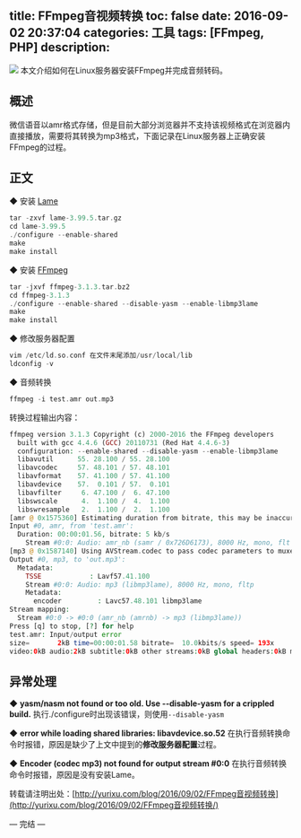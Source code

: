 title: FFmpeg音视频转换
toc: false
date: 2016-09-02 20:37:04
categories: 工具
tags: [FFmpeg, PHP]
description:
---

![](http://7xrc03.com1.z0.glb.clouddn.com/201609/FFmpeg/FFmpeg.png)
本文介绍如何在Linux服务器安装FFmpeg并完成音频转码。
<!--more-->

## 概述
微信语音以amr格式存储，但是目前大部分浏览器并不支持该视频格式在浏览器内直接播放，需要将其转换为mp3格式，下面记录在Linux服务器上正确安装FFmpeg的过程。

## 正文
◆ 安装 [Lame](http://lame.sourceforge.net/download.php)
```php
tar -zxvf lame-3.99.5.tar.gz
cd lame-3.99.5
./configure --enable-shared
make
make install
```
◆ 安装 [FFmpeg](https://ffmpeg.org/download.html)
```php
tar -jxvf ffmpeg-3.1.3.tar.bz2
cd ffmpeg-3.1.3
./configure --enable-shared --disable-yasm --enable-libmp3lame
make
make install
```
◆ 修改服务器配置
```php
vim /etc/ld.so.conf 在文件末尾添加/usr/local/lib
ldconfig -v
```
◆ 音频转换
```php
ffmpeg -i test.amr out.mp3
```
转换过程输出内容：
```php
ffmpeg version 3.1.3 Copyright (c) 2000-2016 the FFmpeg developers
  built with gcc 4.4.6 (GCC) 20110731 (Red Hat 4.4.6-3)
  configuration: --enable-shared --disable-yasm --enable-libmp3lame
  libavutil      55. 28.100 / 55. 28.100
  libavcodec     57. 48.101 / 57. 48.101
  libavformat    57. 41.100 / 57. 41.100
  libavdevice    57.  0.101 / 57.  0.101
  libavfilter     6. 47.100 /  6. 47.100
  libswscale      4.  1.100 /  4.  1.100
  libswresample   2.  1.100 /  2.  1.100
[amr @ 0x1575360] Estimating duration from bitrate, this may be inaccurate
Input #0, amr, from 'test.amr':
  Duration: 00:00:01.56, bitrate: 5 kb/s
    Stream #0:0: Audio: amr_nb (samr / 0x726D6173), 8000 Hz, mono, flt
[mp3 @ 0x1587140] Using AVStream.codec to pass codec parameters to muxers is deprecated, use AVStream.codecpar instead.
Output #0, mp3, to 'out.mp3':
  Metadata:
    TSSE            : Lavf57.41.100
    Stream #0:0: Audio: mp3 (libmp3lame), 8000 Hz, mono, fltp
    Metadata:
      encoder         : Lavc57.48.101 libmp3lame
Stream mapping:
  Stream #0:0 -> #0:0 (amr_nb (amrnb) -> mp3 (libmp3lame))
Press [q] to stop, [?] for help
test.amr: Input/output error
size=       2kB time=00:00:01.58 bitrate=  10.0kbits/s speed= 193x
video:0kB audio:2kB subtitle:0kB other streams:0kB global headers:0kB muxing overhead: 15.104167%
```
## 异常处理

◆ **yasm/nasm not found or too old. Use --disable-yasm for a crippled build.**
执行./configure时出现该错误，则使用`--disable-yasm`

◆ **error while loading shared libraries: libavdevice.so.52**
在执行音频转换命令时报错，原因是缺少了上文中提到的**修改服务器配置**过程。

◆ **Encoder (codec mp3) not found for output stream #0:0**
在执行音频转换命令时报错，原因是没有安装Lame。

转载请注明出处：[http://yurixu.com/blog/2016/09/02/FFmpeg音视频转换](http://yurixu.com/blog/2016/09/02/FFmpeg音视频转换/)

— 完结 —